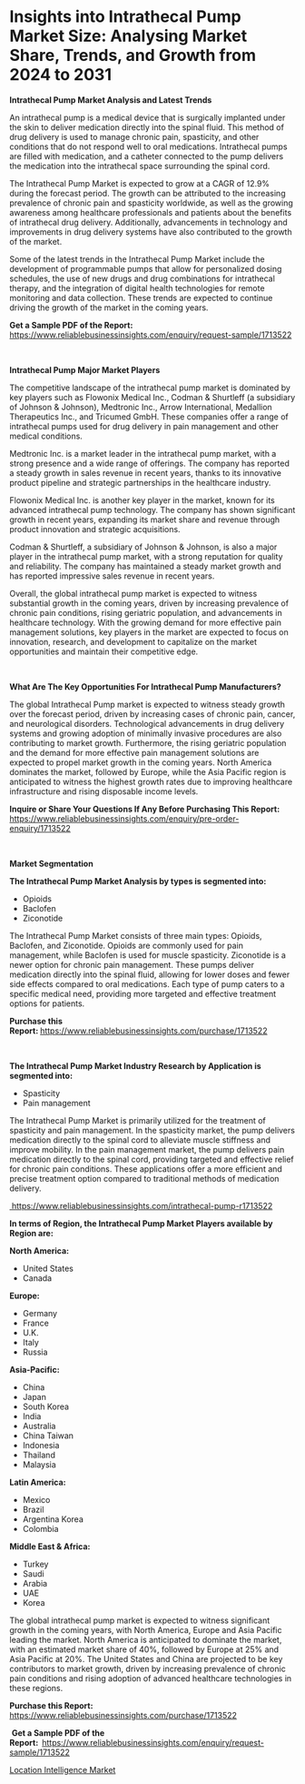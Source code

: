 <p><h1>Insights into Intrathecal Pump Market Size: Analysing Market Share, Trends, and Growth from 2024 to 2031</h1></p><p><strong>Intrathecal Pump Market Analysis and Latest Trends</strong></p>
<p><p>An intrathecal pump is a medical device that is surgically implanted under the skin to deliver medication directly into the spinal fluid. This method of drug delivery is used to manage chronic pain, spasticity, and other conditions that do not respond well to oral medications. Intrathecal pumps are filled with medication, and a catheter connected to the pump delivers the medication into the intrathecal space surrounding the spinal cord.</p><p>The Intrathecal Pump Market is expected to grow at a CAGR of 12.9% during the forecast period. The growth can be attributed to the increasing prevalence of chronic pain and spasticity worldwide, as well as the growing awareness among healthcare professionals and patients about the benefits of intrathecal drug delivery. Additionally, advancements in technology and improvements in drug delivery systems have also contributed to the growth of the market.</p><p>Some of the latest trends in the Intrathecal Pump Market include the development of programmable pumps that allow for personalized dosing schedules, the use of new drugs and drug combinations for intrathecal therapy, and the integration of digital health technologies for remote monitoring and data collection. These trends are expected to continue driving the growth of the market in the coming years.</p></p>
<p><strong>Get a Sample PDF of the Report:&nbsp;</strong> <a href="https://www.reliablebusinessinsights.com/enquiry/request-sample/1713522">https://www.reliablebusinessinsights.com/enquiry/request-sample/1713522</a></p>
<p>&nbsp;</p>
<p><strong>Intrathecal Pump Major Market Players</strong></p>
<p><p>The competitive landscape of the intrathecal pump market is dominated by key players such as Flowonix Medical Inc., Codman & Shurtleff (a subsidiary of Johnson & Johnson), Medtronic Inc., Arrow International, Medallion Therapeutics Inc., and Tricumed GmbH. These companies offer a range of intrathecal pumps used for drug delivery in pain management and other medical conditions.</p><p>Medtronic Inc. is a market leader in the intrathecal pump market, with a strong presence and a wide range of offerings. The company has reported a steady growth in sales revenue in recent years, thanks to its innovative product pipeline and strategic partnerships in the healthcare industry.</p><p>Flowonix Medical Inc. is another key player in the market, known for its advanced intrathecal pump technology. The company has shown significant growth in recent years, expanding its market share and revenue through product innovation and strategic acquisitions.</p><p>Codman & Shurtleff, a subsidiary of Johnson & Johnson, is also a major player in the intrathecal pump market, with a strong reputation for quality and reliability. The company has maintained a steady market growth and has reported impressive sales revenue in recent years.</p><p>Overall, the global intrathecal pump market is expected to witness substantial growth in the coming years, driven by increasing prevalence of chronic pain conditions, rising geriatric population, and advancements in healthcare technology. With the growing demand for more effective pain management solutions, key players in the market are expected to focus on innovation, research, and development to capitalize on the market opportunities and maintain their competitive edge.</p></p>
<p>&nbsp;</p>
<p><strong>What Are The Key Opportunities For Intrathecal Pump Manufacturers?</strong></p>
<p><p>The global Intrathecal Pump market is expected to witness steady growth over the forecast period, driven by increasing cases of chronic pain, cancer, and neurological disorders. Technological advancements in drug delivery systems and growing adoption of minimally invasive procedures are also contributing to market growth. Furthermore, the rising geriatric population and the demand for more effective pain management solutions are expected to propel market growth in the coming years. North America dominates the market, followed by Europe, while the Asia Pacific region is anticipated to witness the highest growth rates due to improving healthcare infrastructure and rising disposable income levels.</p></p>
<p><strong>Inquire or Share Your Questions If Any Before Purchasing This Report:</strong> <a href="https://www.reliablebusinessinsights.com/enquiry/pre-order-enquiry/1713522">https://www.reliablebusinessinsights.com/enquiry/pre-order-enquiry/1713522</a></p>
<p>&nbsp;</p>
<p><strong>Market Segmentation</strong></p>
<p><strong>The Intrathecal Pump Market Analysis by types is segmented into:</strong></p>
<p><ul><li>Opioids</li><li>Baclofen</li><li>Ziconotide</li></ul></p>
<p><p>The Intrathecal Pump Market consists of three main types: Opioids, Baclofen, and Ziconotide. Opioids are commonly used for pain management, while Baclofen is used for muscle spasticity. Ziconotide is a newer option for chronic pain management. These pumps deliver medication directly into the spinal fluid, allowing for lower doses and fewer side effects compared to oral medications. Each type of pump caters to a specific medical need, providing more targeted and effective treatment options for patients.</p></p>
<p><strong>Purchase this Report:&nbsp;</strong><a href="https://www.reliablebusinessinsights.com/purchase/1713522">https://www.reliablebusinessinsights.com/purchase/1713522</a></p>
<p>&nbsp;</p>
<p><strong>The Intrathecal Pump Market Industry Research by Application is segmented into:</strong></p>
<p><ul><li>Spasticity</li><li>Pain management</li></ul></p>
<p><p>The Intrathecal Pump Market is primarily utilized for the treatment of spasticity and pain management. In the spasticity market, the pump delivers medication directly to the spinal cord to alleviate muscle stiffness and improve mobility. In the pain management market, the pump delivers pain medication directly to the spinal cord, providing targeted and effective relief for chronic pain conditions. These applications offer a more efficient and precise treatment option compared to traditional methods of medication delivery.</p></p>
<p><a href="https://www.reliablebusinessinsights.com/intrathecal-pump-r1713522">&nbsp;https://www.reliablebusinessinsights.com/intrathecal-pump-r1713522</a></p>
<p><strong>In terms of Region, the Intrathecal Pump Market Players available by Region are:</strong></p>
<p>
    <p> <strong> North America: </strong>
        <ul>
            <li>United States</li>
            <li>Canada</li>
        </ul>
        </p> 
    <p> <strong> Europe: </strong>
        <ul>
            <li>Germany</li>
            <li>France</li>
            <li>U.K.</li>
            <li>Italy</li>
            <li>Russia</li>
        </ul>
        </p> 
    <p> <strong> Asia-Pacific: </strong>
        <ul>
            <li>China</li>
            <li>Japan</li>
            <li>South Korea</li>
            <li>India</li>
            <li>Australia</li>
            <li>China Taiwan</li>
            <li>Indonesia</li>
            <li>Thailand</li>
            <li>Malaysia</li>
        </ul>
        </p> 
    <p> <strong> Latin America: </strong>
        <ul>
            <li>Mexico</li>
            <li>Brazil</li>
            <li>Argentina Korea</li>
            <li>Colombia</li>
        </ul>
        </p> 
    <p> <strong> Middle East & Africa: </strong>
        <ul>
            <li>Turkey</li>
            <li>Saudi</li>
            <li>Arabia</li>
            <li>UAE</li>
            <li>Korea</li>
        </ul>
    </p>
    </p>
<p><p>The global intrathecal pump market is expected to witness significant growth in the coming years, with North America, Europe and Asia Pacific leading the market. North America is anticipated to dominate the market, with an estimated market share of 40%, followed by Europe at 25% and Asia Pacific at 20%. The United States and China are projected to be key contributors to market growth, driven by increasing prevalence of chronic pain conditions and rising adoption of advanced healthcare technologies in these regions.</p></p>
<p><strong>Purchase this Report: </strong><a href="https://www.reliablebusinessinsights.com/purchase/1713522">https://www.reliablebusinessinsights.com/purchase/1713522</a></p>
<p>&nbsp;<strong>Get a Sample PDF of the Report:&nbsp;&nbsp;</strong><a href="https://www.reliablebusinessinsights.com/enquiry/request-sample/1713522">https://www.reliablebusinessinsights.com/enquiry/request-sample/1713522</a></p>
<p><strong></strong></p>
<p><p><a href="https://github.com/luckyshygirl/Market-Research-Report-List-5/blob/main/location-intelligence-market.md">Location Intelligence Market</a></p></p>